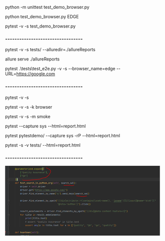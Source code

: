 python -m unittest test_demo_browser.py

python  test_demo_browser.py EDGE

pytest -v -s test_demo_browser.py

### ---------------------------------

pytest -v -s tests/ --alluredir=./allureReports

allure serve  ./allureReports

pytest .\tests\test_e2e.py -v -s --browser_name=edge --URL=https://google.com

### ---------------------------------

pytest -v -s

pytest -v -s -k browser

pytest -v -s -m smoke

pytest  --capture sys  --html=report.html

pytest pytestdemo/  --capture sys -rP  --html=report.html

pytest -s -v tests/   --html=report.html 

### ---------------------------------

![img.png](img.png)

